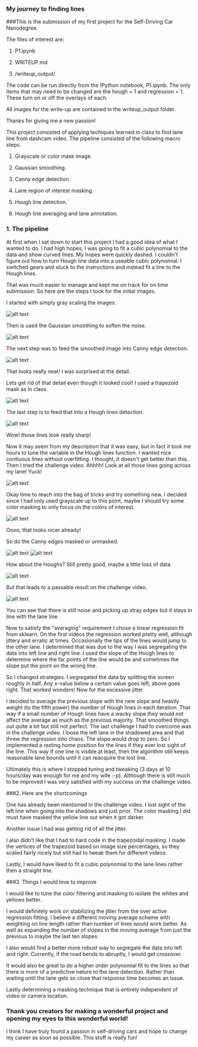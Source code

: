 ### My journey to finding lines

###This is the submission of my first project for the Self-Driving Car Nanodegree.

The files of interest are:

1. P1.ipynb

2. WRITEUP.md

3. /writeup_output/


The code can be run directly from the IPython notebook, P1.ipynb.
The only items that may need to be changed are the hough = 1 and regression = 1. These turn on or off the overlays of each. 

All images for the write-up are contained in the writeup_output folder.

Thanks for giving me a new passion!

This project consisted of applying techiques learned in class to find lane line from dashcam video. The pipeline consisted of the following macro steps.

1. Grayscale or color mask image.

2. Gaussian smoothing.

3. Canny edge detection.

4. Lane region of interest masking.

5. Hough line detection.

6. Hough line averaging and lane annotation.


### 1. The pipeline

At first when I sat down to start this project I had a good idea of what I wanted to do. I had high hopes; I was going to fit a cubic polynomial to the data and show curved lines. My hopes were quickly dashed. I couldn't figure out how to turn Hough line data into a useable cubic polynomial. I switched gears and stuck to the instructions and instead fit a line to the Hough lines.

That was much easier to manage and kept me on track for on time submission. So here are the steps I took for the initial images.

I started with simply gray scaling the images.

![alt text](./writeup_output/Gray.jpg)

Then is used the Gaussian smoothing to soften the noise.

![alt text](./writeup_output/BlurGray.jpg)

The next step was to feed the smoothed image into Canny edge detection. 

![alt text](./writeup_output/CannyGray.jpg)

That looks really neat! I was surprised at the detail.

Lets get rid of that detail even though it looked cool! I used a trapezoid
mask as in class.

![alt text](./writeup_output/MaskedGray.jpg)

The last step is to feed that into a Hough lines detection.

![alt text](./writeup_output/HoughGray.jpg)

Wow! those lines look really sharp!

Now it may seem from my description that it was easy, but in fact it took me hours to tune the variable in the Hough lines function. I wanted nice contiuous lines without overfitting. I thought, it doesn't get better than this. Then I tried the challenge video. Ahhhh! Look at all those lines going across my lane! Yuck!

![alt text](./writeup_output/ChallengeGray.jpeg)

Okay time to reach into the bag of tricks and try something new. I decided
since I had only used grayscale up to this point, maybe I should try some 
color masking to only focus on the colors of interest.

![alt text](./writeup_output/ColorRegionMask.jpg)

Oooo, that looks nicer already!

So do the Canny edges masked or unmasked.

![alt text](./writeup_output/CannyColor.jpg)
![alt text](./writeup_output/MaskedColor.jpg)

How about the Houghs? Still pretty good, maybe a little loss of data.

![alt text](./writeup_output/HoughColor.jpg)

But that leads to a passable result on the challenge video. 

![alt text](./writeup_output/ChallengeColor.jpeg)

You can see that there is still noise and picking up stray edges but it stays in line with the lane line.

Now to satisfy the "averaging" requirement I chose a linear regression fit from sklearn. On the first videos the regression worked pretty well, although jittery and erratic at times. Occasionally the tips of the lines would jump to the other lane. I determined that was due to the way I was segregating the data into left line and right line. I used the slope of the Hough lines to determine where the far points of the line would be and sometimes the slope put the point on the wrong line. 

So I changed strategies. I segregated the data by splitting the screen roughly in half. Any x-value below a certain value goes left, above goes right. That worked wonders! Now for the excessive jitter.

I decided to average the previous slope with the new slope and heavily weight (to the fifth power) the number of Hough lines in each iteration. That way if a small number of Hough lines have a wacky slope they would not affect the average as much as the previous majority. That smoothed things out quite a bit but still not perfect. The last challenge I had to overcome was in the challenge video. I loose the left lane in the shadowed area and that threw the regression into chaos. The slope would drop to zero. So I implemented a resting home position for the lines if they ever lost sight of the line. This way if one line is visible at least, then the algorithm still keeps reasonable lane bounds until it can reacquire the lost line. 

Ultimately this is where I stopped tuning and tweaking (3 days at 10 hours/day was enough for me and my wife :-p). Although there is still much to be improved I was very satisfied with my success on the challenge video.


###2. Here are the shortcomings

One has already been mentioned in the challenge video. I lost sight of the left line when going into the shadows and just prior. The color masking I did must have masked the yellow line out when it got darker.

Another issue I had was getting rid of all the jitter. 

I also didn’t like that I had to hard code in the trapezoidal masking. I made the vertices of the trapezoid based on image size percentages, so they scaled fairly nicely but still had to tweak them for different videos.

Lastly, I would have liked to fit a cubic polynomial to the lane lines rather then a straight line. 

###3. Things I would love to improve

I would like to tune the color filtering and masking to isolate the whites and yellows better.

I would definitely work on stabilizing the jitter from the over active regression fitting. I believe a different moving average scheme with weighting on line length rather than number of lines would work better. As well as expanding the number of slopes in the moving average from just the previous to maybe the last ten slopes.

I also would find a better more robust way to segregate the data into left and right. Currently, if the road bends to abruptly, I would get crossover.

It would also be great to do a higher order polynomial fit to the lines so that there is more of a predictive nature to the lane detection. Rather than waiting until the lane gets so close that response time becomes an issue.

Lastly determining a masking technique that is entirely independent of video or camera location.

### Thank you creators for making a wonderful project and opening my eyes to this wonderful world!
I think I have truly found a passion in self-driving cars and hope to change my career as soon as possible. This stuff is really fun!
